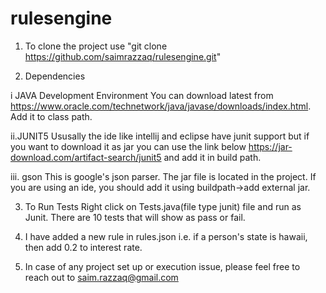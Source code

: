 # rulesengine
1. To clone the project use "git clone https://github.com/saimrazzaq/rulesengine.git"

2. Dependencies

i JAVA Development Environment
You can download latest from https://www.oracle.com/technetwork/java/javase/downloads/index.html. Add it to class path.

ii.JUNIT5
Ususally the ide like intellij and eclipse have junit support but if you want to download it as jar you can use the link below
https://jar-download.com/artifact-search/junit5 and add it in build path.

iii. gson 
This is google's json parser. The jar file is located in the project. If you are using an ide, you should add it using buildpath->add
external jar.

3. To Run Tests
   Right click on Tests.java(file type junit) file and run as Junit. There are 10 tests that will show as pass or fail.

4. I have added a new rule in rules.json i.e. if a person's state is hawaii, then add 0.2 to interest rate.

5. In case of any project set up or execution issue, please feel free to reach out to saim.razzaq@gmail.com
